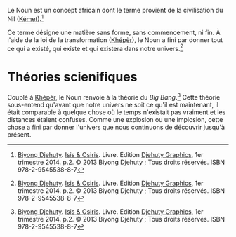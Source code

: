 <!-- TITLE: Noun -->
<!-- SUBTITLE: Présentation du Noun -->

Le Noun est un concept africain dont le terme provient de la civilisation du Nil ([Kémet](/geographie/empire/afrique/nord-est/kmt)).[^1]

Ce terme désigne une matière sans forme, sans commencement, ni fin. À l'aide de la loi de la transformation ([Khépèr](/spiritualite/concept/afrique/nord-est/kmt/kheper)), le Noun a fini par donner tout ce qui a existé, qui existe et qui existera dans notre univers.[^1]

# Théories scienifiques
Couplé à [Khépèr](/spiritualite/concept/afrique/nord-est/kmt/kheper), le Noun renvoie à la théorie du *Big Bang*.[^1]
Cette théorie sous-entend qu'avant que notre univers ne soit ce qu'il est maintenant, il était comparable à quelque chose où le temps n'existait pas vraiment et les distances étaient confuses. Comme une explosion ou une implosion, cette chose a fini par donner l'univers que nous continuons de découvrir jusqu'à présent.


[^1]: [Biyong Djehuty](/personnalite/homme/ecrivain/afrique/ouest/pays/cameroun/djehuty-biyong). [Isis & Osiris](/ouvrage/kemty/isis-et-osiris). Livre. Édition [Djehuty Graphics](/organisme/djehuty-graphics), 1er trimestre 2014. p.2. © 2013 Biyong Djehuty ; Tous droits réservés. ISBN 978-2-9545538-8-7